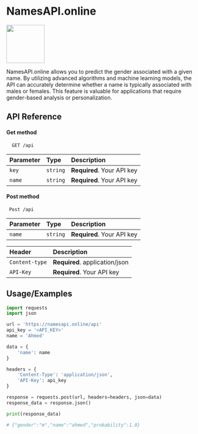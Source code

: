 
# NamesAPI.online 
<img src="https://namesapi.online/logo.png" height="100">



NamesAPI.online allows you to predict the gender associated with a given name. By utilizing advanced algorithms and machine learning models, the API can accurately determine whether a name is typically associated with males or females. This feature is valuable for applications that require gender-based analysis or personalization.



## API Reference

#### Get method

```http
  GET /api
```

| Parameter | Type     | Description                |
| :-------- | :------- | :------------------------- |
| `key` | `string` | **Required**. Your API key |
| `name` | `string` | **Required**. Your API key |


#### Post method

```http
 Post /api
```

| Parameter | Type     | Description                |
| :-------- | :------- | :------------------------- |
| `name` | `string` | **Required**. Your API key |

| Header | Description     | 
| :-------- | :------- | 
| `Content-type` | **Required**. application/json
| `API-Key` |  **Required**. Your API key







## Usage/Examples

```python
import requests
import json

url = 'https://namesapi.online/api'
api_key = '<API_KEY>'
name = 'Ahmed'

data = {
    'name': name
}

headers = {
    'Content-Type': 'application/json',
    'API-Key': api_key
}

response = requests.post(url, headers=headers, json=data)
response_data = response.json()

print(response_data)

# {"gender":"m","name":"ahmed","probability":1.0}

```

